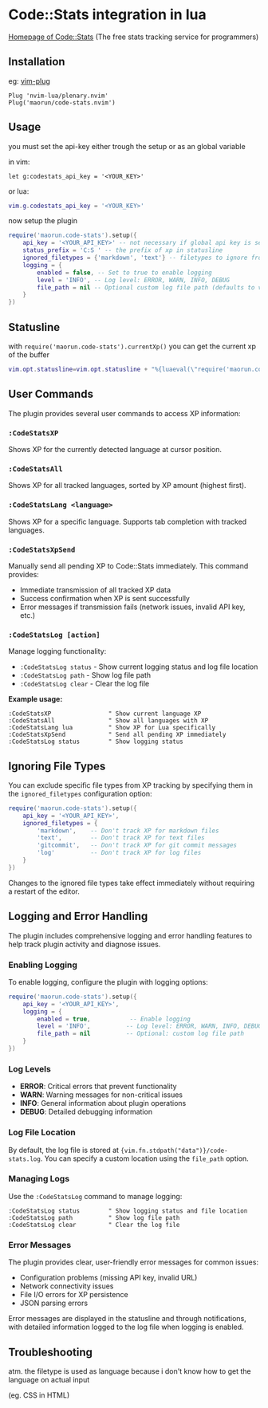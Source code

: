 # Code::Stats integration in lua

[Homepage of Code::Stats](https://codestats.net/) (The free stats tracking service for programmers)

## Installation
eg:
[vim-plug](https://github.com/junegunn/vim-plug)
```vim
Plug 'nvim-lua/plenary.nvim'
Plug('maorun/code-stats.nvim')
```

## Usage

you must set the api-key either trough the setup or as an global variable

in vim:
```vim
let g:codestats_api_key = '<YOUR_KEY>'
```
or lua:
```lua
vim.g.codestats_api_key = '<YOUR_KEY>'
```

now setup the plugin

```lua
require('maorun.code-stats').setup({
    api_key = '<YOUR_API_KEY>' -- not necessary if global api key is set
    status_prefix = 'C:S ' -- the prefix of xp in statusline
    ignored_filetypes = {'markdown', 'text'} -- filetypes to ignore from XP tracking
    logging = {
        enabled = false, -- Set to true to enable logging
        level = 'INFO', -- Log level: ERROR, WARN, INFO, DEBUG
        file_path = nil -- Optional custom log file path (defaults to vim data dir)
    }
})
```

## Statusline
with ```require('maorun.code-stats').currentXp()``` you can get the current xp
of the buffer

```lua
vim.opt.statusline=vim.opt.statusline + "%{luaeval(\"require('maorun.code-stats').currentXp()\")} "
```

## User Commands

The plugin provides several user commands to access XP information:

### `:CodeStatsXP`
Shows XP for the currently detected language at cursor position.

### `:CodeStatsAll`
Shows XP for all tracked languages, sorted by XP amount (highest first).

### `:CodeStatsLang <language>`
Shows XP for a specific language. Supports tab completion with tracked languages.

### `:CodeStatsXpSend`
Manually send all pending XP to Code::Stats immediately. This command provides:
- Immediate transmission of all tracked XP data
- Success confirmation when XP is sent successfully
- Error messages if transmission fails (network issues, invalid API key, etc.)

### `:CodeStatsLog [action]`
Manage logging functionality:
- `:CodeStatsLog status` - Show current logging status and log file location
- `:CodeStatsLog path` - Show log file path
- `:CodeStatsLog clear` - Clear the log file

**Example usage:**
```vim
:CodeStatsXP                " Show current language XP
:CodeStatsAll               " Show all languages with XP
:CodeStatsLang lua          " Show XP for Lua specifically
:CodeStatsXpSend            " Send all pending XP immediately
:CodeStatsLog status        " Show logging status
```

## Ignoring File Types

You can exclude specific file types from XP tracking by specifying them in the `ignored_filetypes` configuration option:

```lua
require('maorun.code-stats').setup({
    api_key = '<YOUR_API_KEY>',
    ignored_filetypes = {
        'markdown',    -- Don't track XP for markdown files
        'text',        -- Don't track XP for text files  
        'gitcommit',   -- Don't track XP for git commit messages
        'log'          -- Don't track XP for log files
    }
})
```

Changes to the ignored file types take effect immediately without requiring a restart of the editor.

## Logging and Error Handling

The plugin includes comprehensive logging and error handling features to help track plugin activity and diagnose issues.

### Enabling Logging

To enable logging, configure the plugin with logging options:

```lua
require('maorun.code-stats').setup({
    api_key = '<YOUR_API_KEY>',
    logging = {
        enabled = true,           -- Enable logging
        level = 'INFO',          -- Log level: ERROR, WARN, INFO, DEBUG
        file_path = nil          -- Optional: custom log file path
    }
})
```

### Log Levels

- **ERROR**: Critical errors that prevent functionality
- **WARN**: Warning messages for non-critical issues
- **INFO**: General information about plugin operations
- **DEBUG**: Detailed debugging information

### Log File Location

By default, the log file is stored at `{vim.fn.stdpath("data")}/code-stats.log`. You can specify a custom location using the `file_path` option.

### Managing Logs

Use the `:CodeStatsLog` command to manage logging:

```vim
:CodeStatsLog status        " Show logging status and file location
:CodeStatsLog path          " Show log file path
:CodeStatsLog clear         " Clear the log file
```

### Error Messages

The plugin provides clear, user-friendly error messages for common issues:

- Configuration problems (missing API key, invalid URL)
- Network connectivity issues
- File I/O errors for XP persistence
- JSON parsing errors

Error messages are displayed in the statusline and through notifications, with detailed information logged to the log file when logging is enabled.


## Troubleshooting
atm. the filetype is used as language because i don't know how to get the
language on actual input

(eg. CSS in HTML)
